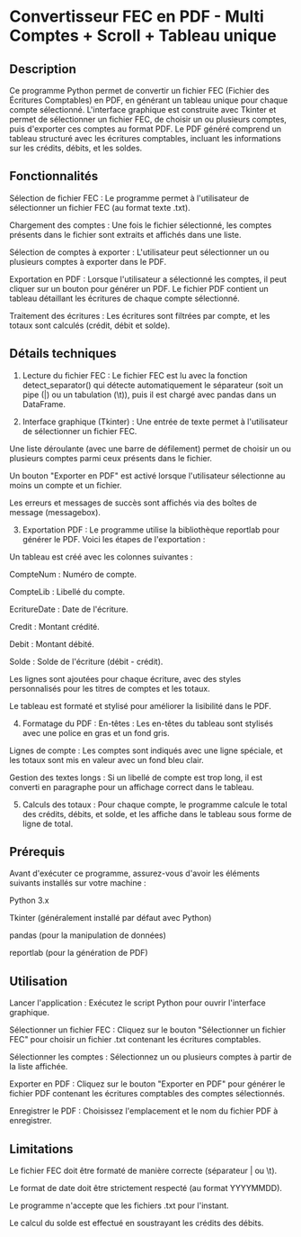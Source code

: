 # Convertisseur FEC en PDF - Multi Comptes + Scroll + Tableau unique
## Description
Ce programme Python permet de convertir un fichier FEC (Fichier des Écritures Comptables) en PDF, en générant un tableau unique pour chaque compte sélectionné. L'interface graphique est construite avec Tkinter et permet de sélectionner un fichier FEC, de choisir un ou plusieurs comptes, puis d'exporter ces comptes au format PDF. Le PDF généré comprend un tableau structuré avec les écritures comptables, incluant les informations sur les crédits, débits, et les soldes.

## Fonctionnalités
Sélection de fichier FEC : Le programme permet à l'utilisateur de sélectionner un fichier FEC (au format texte .txt).

Chargement des comptes : Une fois le fichier sélectionné, les comptes présents dans le fichier sont extraits et affichés dans une liste.

Sélection de comptes à exporter : L'utilisateur peut sélectionner un ou plusieurs comptes à exporter dans le PDF.

Exportation en PDF : Lorsque l'utilisateur a sélectionné les comptes, il peut cliquer sur un bouton pour générer un PDF. Le fichier PDF contient un tableau détaillant les écritures de chaque compte sélectionné.

Traitement des écritures : Les écritures sont filtrées par compte, et les totaux sont calculés (crédit, débit et solde).

## Détails techniques
1. Lecture du fichier FEC :
Le fichier FEC est lu avec la fonction detect_separator() qui détecte automatiquement le séparateur (soit un pipe (|) ou un tabulation (\t)), puis il est chargé avec pandas dans un DataFrame.

2. Interface graphique (Tkinter) :
Une entrée de texte permet à l'utilisateur de sélectionner un fichier FEC.

Une liste déroulante (avec une barre de défilement) permet de choisir un ou plusieurs comptes parmi ceux présents dans le fichier.

Un bouton "Exporter en PDF" est activé lorsque l'utilisateur sélectionne au moins un compte et un fichier.

Les erreurs et messages de succès sont affichés via des boîtes de message (messagebox).

3. Exportation PDF :
Le programme utilise la bibliothèque reportlab pour générer le PDF. Voici les étapes de l'exportation :

Un tableau est créé avec les colonnes suivantes :

CompteNum : Numéro de compte.

CompteLib : Libellé du compte.

EcritureDate : Date de l'écriture.

Credit : Montant crédité.

Debit : Montant débité.

Solde : Solde de l'écriture (débit - crédit).

Les lignes sont ajoutées pour chaque écriture, avec des styles personnalisés pour les titres de comptes et les totaux.

Le tableau est formaté et stylisé pour améliorer la lisibilité dans le PDF.

4. Formatage du PDF :
En-têtes : Les en-têtes du tableau sont stylisés avec une police en gras et un fond gris.

Lignes de compte : Les comptes sont indiqués avec une ligne spéciale, et les totaux sont mis en valeur avec un fond bleu clair.

Gestion des textes longs : Si un libellé de compte est trop long, il est converti en paragraphe pour un affichage correct dans le tableau.

5. Calculs des totaux :
Pour chaque compte, le programme calcule le total des crédits, débits, et solde, et les affiche dans le tableau sous forme de ligne de total.

## Prérequis
Avant d'exécuter ce programme, assurez-vous d'avoir les éléments suivants installés sur votre machine :

Python 3.x

Tkinter (généralement installé par défaut avec Python)

pandas (pour la manipulation de données)

reportlab (pour la génération de PDF)

## Utilisation
Lancer l'application : Exécutez le script Python pour ouvrir l'interface graphique.

Sélectionner un fichier FEC : Cliquez sur le bouton "Sélectionner un fichier FEC" pour choisir un fichier .txt contenant les écritures comptables.

Sélectionner les comptes : Sélectionnez un ou plusieurs comptes à partir de la liste affichée.

Exporter en PDF : Cliquez sur le bouton "Exporter en PDF" pour générer le fichier PDF contenant les écritures comptables des comptes sélectionnés.

Enregistrer le PDF : Choisissez l'emplacement et le nom du fichier PDF à enregistrer.

## Limitations
Le fichier FEC doit être formaté de manière correcte (séparateur | ou \t).

Le format de date doit être strictement respecté (au format YYYYMMDD).

Le programme n'accepte que les fichiers .txt pour l'instant.

Le calcul du solde est effectué en soustrayant les crédits des débits.
